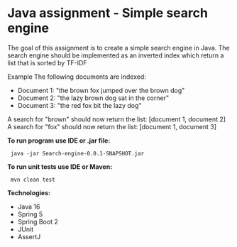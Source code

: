 # Java assignment - Simple search engine

The goal of this assignment is to create a simple search engine in Java. The search engine should be implemented as an inverted index which return a list that is sorted by TF-IDF

Example
The following documents are indexed: 
- Document 1: "the brown fox jumped over the brown dog" 
- Document 2: "the lazy brown dog sat in the corner" 
- Document 3: "the red fox bit the lazy dog"

A search for "brown" should now return the list: [document 1, document 2] A search for "fox" should now return the list: [document 1, document 3]

**To run program use IDE or .jar file:**

``` java -jar Search-engine-0.0.1-SNAPSHOT.jar```

**To run unit tests use IDE or Maven:**

``` mvn clean test```

**Technologies:**

- Java 16
- Spring 5
- Spring Boot 2
- JUnit
- AssertJ

